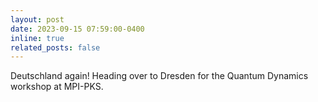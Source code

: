 ```yaml
---
layout: post
date: 2023-09-15 07:59:00-0400
inline: true
related_posts: false
---
```


Deutschland again! Heading over to Dresden for the Quantum Dynamics workshop at MPI-PKS.
